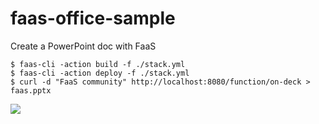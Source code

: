 # faas-office-sample

Create a PowerPoint doc with FaaS

```
$ faas-cli -action build -f ./stack.yml 
$ faas-cli -action deploy -f ./stack.yml 
$ curl -d "FaaS community" http://localhost:8080/function/on-deck > faas.pptx
```

![](https://user-images.githubusercontent.com/6358735/29585241-546cd994-877e-11e7-88dc-127d65fdf3f7.png)
